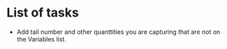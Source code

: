 # List of tasks
- Add tail number and other quanttities you are capturing that are not on the Variables list. 
